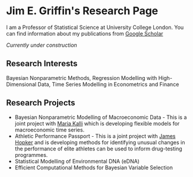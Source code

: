 # Jim E. Griffin's Research Page

I am a Professor of Statistical Science at University College London. You can find information about my publications from [Google Scholar](https://scholar.google.com/citations?hl=en&user=vPUFsJcAAAAJ)

*Currently under construction*

## Research Interests
Bayesian Nonparametric Methods, Regression Modelling with High-Dimensional Data, Time Series Modelling in Econometrics and Finance

## Research Projects
- Bayesian Nonparametric Modelling of Macroeconomic Data - This is a joint project with [Maria Kalli](https://www.kent.ac.uk/mathematics-statistics-actuarial-science/people/1102/www.kent.ac.uk/mathematics-statistics-actuarial-science/people/1102/kalli-maria) which is developing flexible models for macroeconomic time series.
- Athletic Performance Passport - This is a joint project with [James Hopker](https://www.kent.ac.uk/sport-sciences/people/2184/www.kent.ac.uk/sport-sciences/people/2184/hopker-james) and is developing methods for identifying unusual changes in the performance of elite athletes can be used to inform drug-testing programmes.
- Statistical Modelling of Environmental DNA (eDNA)
- Efficient Computational Methods for Bayesian Variable Selection








